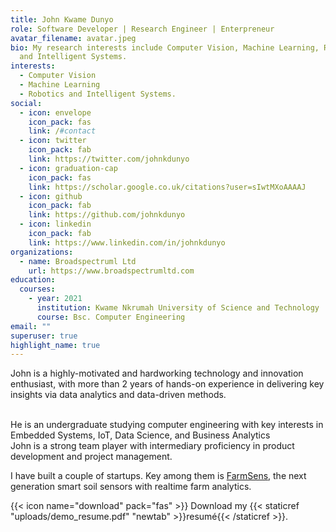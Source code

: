 ```yaml
---
title: John Kwame Dunyo
role: Software Developer | Research Engineer | Enterpreneur
avatar_filename: avatar.jpeg
bio: My research interests include Computer Vision, Machine Learning, Robotics
  and Intelligent Systems.
interests:
  - Computer Vision
  - Machine Learning
  - Robotics and Intelligent Systems.
social:
  - icon: envelope
    icon_pack: fas
    link: /#contact
  - icon: twitter
    icon_pack: fab
    link: https://twitter.com/johnkdunyo
  - icon: graduation-cap
    icon_pack: fas
    link: https://scholar.google.co.uk/citations?user=sIwtMXoAAAAJ
  - icon: github
    icon_pack: fab
    link: https://github.com/johnkdunyo
  - icon: linkedin
    icon_pack: fab
    link: https://www.linkedin.com/in/johnkdunyo
organizations:
  - name: Broadspectruml Ltd
    url: https://www.broadspectrumltd.com
education:
  courses:
    - year: 2021
      institution: Kwame Nkrumah University of Science and Technology
      course: Bsc. Computer Engineering
email: ""
superuser: true
highlight_name: true
---
```

John is a highly-motivated and hardworking technology and innovation enthusiast, with more than 2 years of hands-on experience in delivering key insights via data analytics and data-driven methods.

\
He is an undergraduate studying computer engineering with key interests in Embedded Systems, IoT, Data Science, and Business Analytics\
John is a strong team player with intermediary proficiency in product development and project management.

I have built a couple of startups. Key among them is [FarmSens](http://farmsens.netlify.app/), the next generation smart soil sensors with realtime farm analytics.



{{< icon name="download" pack="fas" >}} Download my {{< staticref "uploads/demo_resume.pdf" "newtab" >}}resumé{{< /staticref >}}.